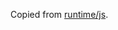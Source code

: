 Copied from [runtime/js](https://github.com/denoland/deno/tree/1fb5858009f598ce3f917f9f49c466db81f4d9b0/runtime/js).
